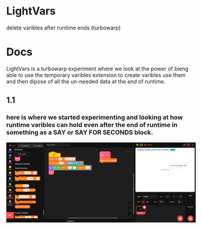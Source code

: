 # LightVars
delete varibles after runtime ends (turbowarp)
# Docs
LightVars is a turbowarp experiment where we look at the power of bieng able to use the temporary varibles extension to create varibles use them and then dipose of all the un-needed data at the end of runtime.
## 1.1
### here is where we started experimenting and looking at how runtime varibles can hold even after the end of runtime in something as a SAY or SAY FOR SECONDS block.
![pic1](https://github.com/Alter-Net-codes/LightVars/blob/main/images/pic1.png)
